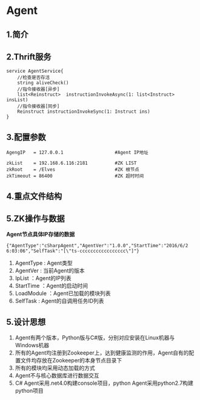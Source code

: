 # Agent #
## 1.简介 ##

 
## 2.Thrift服务 ##

	service AgentService{
	    //检查是否存活
	    string aliveCheck()
	    //指令接收器[异步]
	    list<Reinstruct>  instructionInvokeAsync(1: list<Instruct> insList)
	    //指令接收器[同步]
	    Reinstruct instructionInvokeSync(1: Instruct ins)
	}

## 3.配置参数 ##

    AgengIP   = 127.0.0.1					#Agent IP地址

	zkList	  = 192.168.6.116:2181			#ZK LIST
	zkRoot    = /Elves						#ZK 根节点
	zkTimeout = 86400                       #ZK 超时时间

		
## 4.重点文件结构 ##


           

## 5.ZK操作与数据 ##
**Agent节点具体IP存储的数据**

	{"AgentType":"cSharpAgent","AgentVer":"1.0.0","StartTime":"2016/6/2 6:03:06","SelfTask":"[\"ts-ccccccccccccccccc\"]"}

1. AgentType   : Agent类型
1. AgentVer    : 当前Agent的版本
1. IpList      ：Agent的IP列表
1. StartTime  ：Agent的启动时间
1. LoadModule ：Agent已加载的模块列表
1. SelfTask   : Agent的自调用任务ID列表

## 5.设计思想 ##
1. Agent有两个版本，Python版与C#版，分别对应安装在Linux机器与Windows机器
1. 所有的Agent均注册到Zookeeper上，达到健康监测的作用，Agent自有的配置文件均存放在Zookeeper的本身节点目录下
1. 所有的模块均采用动态加载的方式
1. Agent不与核心数据库进行数据交互
1. C# Agent采用.net4.0构建console项目，python Agent采用python2.7构建python项目